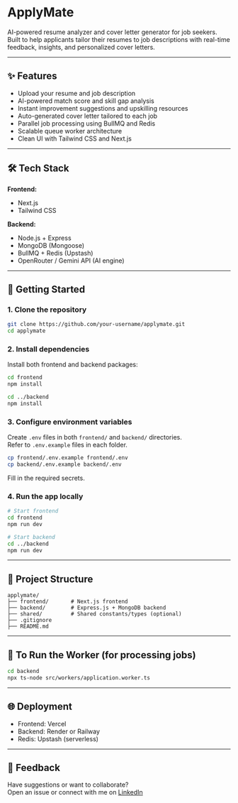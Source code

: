 # ApplyMate

AI-powered resume analyzer and cover letter generator for job seekers.  
Built to help applicants tailor their resumes to job descriptions with real-time feedback, insights, and personalized cover letters.

---

## ✨ Features

- Upload your resume and job description
- AI-powered match score and skill gap analysis
- Instant improvement suggestions and upskilling resources
- Auto-generated cover letter tailored to each job
- Parallel job processing using BullMQ and Redis
- Scalable queue worker architecture
- Clean UI with Tailwind CSS and Next.js

---

## 🛠️ Tech Stack

**Frontend:**  
- Next.js  
- Tailwind CSS  


**Backend:**  
- Node.js + Express  
- MongoDB (Mongoose)  
- BullMQ + Redis (Upstash)  
- OpenRouter / Gemini API (AI engine)  

---

## 🚀 Getting Started

### 1. Clone the repository

```bash
git clone https://github.com/your-username/applymate.git
cd applymate
```

### 2. Install dependencies

Install both frontend and backend packages:

```bash
cd frontend
npm install

cd ../backend
npm install
```

### 3. Configure environment variables

Create `.env` files in both `frontend/` and `backend/` directories.  
Refer to `.env.example` files in each folder.

```bash
cp frontend/.env.example frontend/.env
cp backend/.env.example backend/.env
```

Fill in the required secrets.

### 4. Run the app locally

```bash
# Start frontend
cd frontend
npm run dev

# Start backend
cd ../backend
npm run dev
```

---

## 📁 Project Structure

```
applymate/
├── frontend/       # Next.js frontend
├── backend/        # Express.js + MongoDB backend
├── shared/         # Shared constants/types (optional)
├── .gitignore
├── README.md
```

---

## 🧪 To Run the Worker (for processing jobs)

```bash
cd backend
npx ts-node src/workers/application.worker.ts
```

---

## 🌐 Deployment

- Frontend: Vercel  
- Backend: Render or Railway  
- Redis: Upstash (serverless)  


---


## 🙌 Feedback

Have suggestions or want to collaborate?  
Open an issue or connect with me on [LinkedIn](https://www.linkedin.com/in/sharukh-shaik-srk12/)
